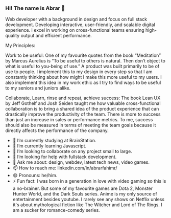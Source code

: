 ### Hi! The name is Abrar 👋

Web developer with a background in design and focus on full stack development. Developing interactive, user-friendly, and scalable digital experience. I excel in working on cross-functional teams ensuring high-quality output and efficient performance.

My Principles:

Work to be useful: One of my favourite quotes from the book “Meditation” by Marcus Aurelius is “To be useful to others is natural. Then don’t object to what is useful to you-being of use.” A product was built primarily to be of use to people. I implement this to my design in every step so that I am constantly thinking about how might I make this more useful to my users. I also implement this idea in my work ethic as I try to find ways to be useful to my seniors and juniors alike.

Collaborate, Learn, rinse and repeat, achieve success:
The book Lean UX by Jeff Gothelf and Josh Seiden taught me how valuable cross-functional collaboration is to bring a shared idea of the product experience that can drastically improve the productivity of the team. There is more to success than just an increase in sales or performance metrics. To me, success should also be measured in terms of meeting the team goals because it directly affects the performance of the company.


- 🔭 I’m currently studying at BrainStation.
- 🌱 I’m currently learning Javascript.
- 👯 I’m looking to collaborate on any project small to large.
- 🤔 I’m looking for help with fullstack development.
- 💬 Ask me about: design, webdev, latest tech news, video games.
- 📫 How to reach me: linkedin.com/in/abrarfahimr/
- 😄 Pronouns: he/him.
- ⚡ Fun fact: I was born in a generation in love with video gaming so this is a no-brainer. But some of my favourite games are Dota 2, Monster Hunter World, and the Dark Souls series. Anime is my only source of entertainment besides youtube. I rarely see any shows on Netflix unless it's about mythological fiction like The Witcher and Lord of The Rings. I am a sucker for romance-comedy series.
